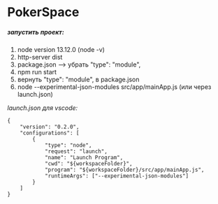 # PokerSpace

##### запустить проект:

1. node version 13.12.0 (node -v)
2. http-server dist
3. package.json --> убрать "type": "module",
4. npm run start
5. вернуть "type": "module", в package.json
6. node --experimental-json-modules src/app/mainApp.js (или через launch.json)

*launch.json для vscode:*

    {
        "version": "0.2.0",
        "configurations": [
            {
                "type": "node",
                "request": "launch",
                "name": "Launch Program",
                "cwd": "${workspaceFolder}",
                "program": "${workspaceFolder}/src/app/mainApp.js",
                "runtimeArgs": ["--experimental-json-modules"]
            }
        ]
    }
